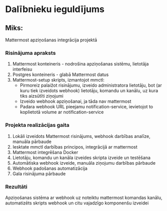 # Dalībnieku ieguldījums
## Miks:
Mattermost apziņošanas integrācija projektā
### Risinājuma apraksts
1. Mattermost konteineris - nodrošina apziņošanas sistēmu, lietotāja interfeisu
2. Postgres konteineris - glabā Mattermost datus
3. Mattermost-setup skripts, izmantojot mmctl:
    * Pirmoreiz palaižot risinājumu, izveido administratora lietotāju, bot (ar kuru tiek izveidots webhook) lietotāju, komandu un kanālu, uz kura tiks aizsūtīti ziņojumi
    * Izveido webhook apziņošanai, ja tāda nav mattermost
    * Padara webhook URL pieejamu notification-service, ievietojot to koplietotā volume ar notification-service
### Projekta realizācijas gaita
1. Lokāli izveidots Mattermost risinājums, webhook darbības analīze, manuāla pārbaude
2. Iesktate mmctl darbības principos, integrācijā ar mattermost
3. Mattermost integrēšana Docker
4. Lietotāju, komandu un kanāla izveides skripta izveide un testēšana
5. Automātiska webhook izveide, manuāla ziņojumu darbības pārbaude
6. Webhook padošanas automatizācija
7. Gala risinājuma pārbaude
### Rezultāti
Apziņošanas sistēma ar webhook uz noteiktu mattermost komandas kanālu, automatizēts skripts webhook un citu vajadzīgo komponenšu izveidei